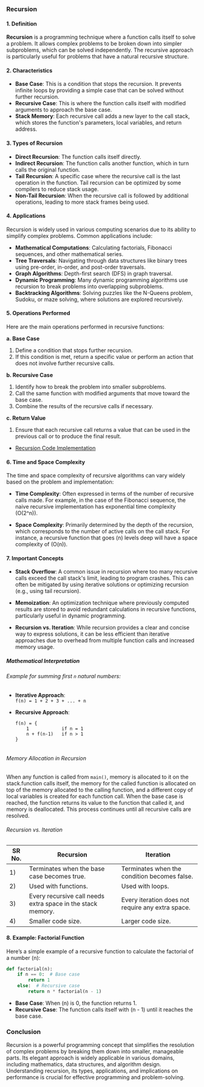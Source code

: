 ###  Recursion

#### 1. Definition
**Recursion** is a programming technique where a function calls itself to solve a problem. It allows complex problems to be broken down into simpler subproblems, which can be solved independently. The recursive approach is particularly useful for problems that have a natural recursive structure.

#### 2. Characteristics
- **Base Case**: This is a condition that stops the recursion. It prevents infinite loops by providing a simple case that can be solved without further recursion.
- **Recursive Case**: This is where the function calls itself with modified arguments to approach the base case.
- **Stack Memory**: Each recursive call adds a new layer to the call stack, which stores the function's parameters, local variables, and return address.

#### 3. Types of Recursion
- **Direct Recursion**: The function calls itself directly.
- **Indirect Recursion**: The function calls another function, which in turn calls the original function.
- **Tail Recursion**: A specific case where the recursive call is the last operation in the function. Tail recursion can be optimized by some compilers to reduce stack usage.
- **Non-Tail Recursion**: When the recursive call is followed by additional operations, leading to more stack frames being used.

#### 4. Applications
Recursion is widely used in various computing scenarios due to its ability to simplify complex problems. Common applications include:

- **Mathematical Computations**: Calculating factorials, Fibonacci sequences, and other mathematical series.
- **Tree Traversals**: Navigating through data structures like binary trees using pre-order, in-order, and post-order traversals.
- **Graph Algorithms**: Depth-first search (DFS) in graph traversal.
- **Dynamic Programming**: Many dynamic programming algorithms use recursion to break problems into overlapping subproblems.
- **Backtracking Algorithms**: Solving puzzles like the N-Queens problem, Sudoku, or maze solving, where solutions are explored recursively.

#### 5. Operations Performed
Here are the main operations performed in recursive functions:

**a. Base Case**
1. Define a condition that stops further recursion.
2. If this condition is met, return a specific value or perform an action that does not involve further recursive calls.

**b. Recursive Case**
1. Identify how to break the problem into smaller subproblems.
2. Call the same function with modified arguments that move toward the base case.
3. Combine the results of the recursive calls if necessary.

**c. Return Value**
1. Ensure that each recursive call returns a value that can be used in the previous call or to produce the final result.
- [Recursion Code Implementation](https://github.com/henok-getahun/DataStructureAndAlgorithm-DSA-/blob/main/RECURSION.py)

#### 6. Time and Space Complexity
The time and space complexity of recursive algorithms can vary widely based on the problem and implementation:

- **Time Complexity**: Often expressed in terms of the number of recursive calls made. For example, in the case of the Fibonacci sequence, the naive recursive implementation has exponential time complexity \(O(2^n)\).
  
- **Space Complexity**: Primarily determined by the depth of the recursion, which corresponds to the number of active calls on the call stack. For instance, a recursive function that goes \(n\) levels deep will have a space complexity of \(O(n)\).

#### 7. Important Concepts
- **Stack Overflow**: A common issue in recursion where too many recursive calls exceed the call stack's limit, leading to program crashes. This can often be mitigated by using iterative solutions or optimizing recursion (e.g., using tail recursion).
  
- **Memoization**: An optimization technique where previously computed results are stored to avoid redundant calculations in recursive functions, particularly useful in dynamic programming.

- **Recursion vs. Iteration**: While recursion provides a clear and concise way to express solutions, it can be less efficient than iterative approaches due to overhead from multiple function calls and increased memory usage.
##### Mathematical Interpretation
###### Example for summing first `n` natural numbers:

- **Iterative Approach**:  
  `f(n) = 1 + 2 + 3 + ... + n`

- **Recursive Approach**:
  ```text
  f(n) = {
      1            if n = 1
      n + f(n-1)   if n > 1
  }
 
###### Memory Allocation in Recursion

When any function is called from `main()`, memory is allocated to it on the stack.function calls itself, the memory for the called function is allocated on top of the memory allocated to the calling function,
and a different copy of local variables is created for each function call. When the base case is reached, the function returns its value to the function that called it, and memory is deallocated. This process continues until all recursive calls are resolved.

###### Recursion vs. Iteration

| SR No. | Recursion                                          | Iteration                                        |
|--------|----------------------------------------------------|--------------------------------------------------|
| 1)     | Terminates when the base case becomes true.       | Terminates when the condition becomes false.    |
| 2)     | Used with functions.                               | Used with loops.                                |
| 3)     | Every recursive call needs extra space in the stack memory. | Every iteration does not require any extra space. |
| 4)     | Smaller code size.                                 | Larger code size.                               |


#### 8. Example: Factorial Function
Here’s a simple example of a recursive function to calculate the factorial of a number \(n\):

```python
def factorial(n):
    if n == 0:  # Base case
        return 1
    else:  # Recursive case
        return n * factorial(n - 1)
```

- **Base Case**: When \(n\) is 0, the function returns 1.
- **Recursive Case**: The function calls itself with \(n - 1\) until it reaches the base case.

### Conclusion
Recursion is a powerful programming concept that simplifies the resolution of complex problems by breaking them down into smaller, manageable parts. Its elegant approach is widely applicable in various domains, including mathematics, data structures, and algorithm design. Understanding recursion, its types, applications, and implications on performance is crucial for effective programming and problem-solving.



